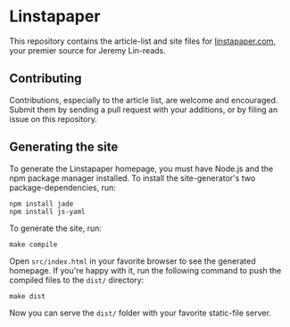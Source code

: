 # Linstapaper

This repository contains the article-list and site files for [linstapaper.com](http://www.linstapaper.com), your premier source for Jeremy Lin-reads.

## Contributing

Contributions, especially to the article list, are welcome and encouraged. Submit them by sending a pull request with your additions, or by filing an issue on this repository.

## Generating the site

To generate the Linstapaper homepage, you must have Node.js and the npm package manager installed. To install the site-generator's two package-dependencies, run:

	npm install jade
	npm install js-yaml

To generate the site, run:

	make compile

Open `src/index.html` in your favorite browser to see the generated homepage. If you're happy with it, run the following command to push the compiled files to the `dist/` directory:

	make dist

Now you can serve the `dist/` folder with your favorite static-file server.
